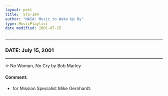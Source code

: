 ```yaml
---
layout: post
title:  STS-104
author: "NASA: Music to Wake Up By"
type: MusicPlaylist
date_modified: 2001-07-15
---
```


----
### DATE: July 15, 2001
----
✫ No Woman, No Cry by Bob Marley

#### Comment:
* for Mission Specialist Mike Gernhardt.
